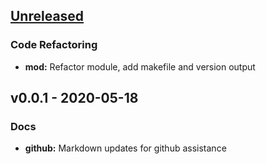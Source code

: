 <a name="unreleased"></a>
## [Unreleased]

### Code Refactoring
- **mod:** Refactor module, add makefile and version output


<a name="v0.0.1"></a>
## v0.0.1 - 2020-05-18
### Docs
- **github:** Markdown updates for github assistance


[Unreleased]: https://github.com/britepool/bpid-server/compare/v0.0.1...HEAD
